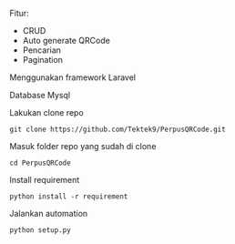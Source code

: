 Fitur:
- CRUD
- Auto generate QRCode
- Pencarian
- Pagination


Menggunakan framework Laravel

Database Mysql


Lakukan clone repo
```
git clone https://github.com/Tektek9/PerpusQRCode.git
```

Masuk folder repo yang sudah di clone
```
cd PerpusQRCode
```

Install requirement
```
python install -r requirement
```

Jalankan automation
```
python setup.py
```
